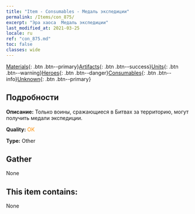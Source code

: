 ```yaml
---
title: "Item - Consumables - Медаль экспедиции"
permalink: /Items/con_875/
excerpt: "Эра хаоса  Медаль экспедиции"
last_modified_at: 2021-03-25
locale: ru
ref: "con_875.md"
toc: false
classes: wide
---
```

 [Materials](/ru/Items/){: .btn .btn--primary}[Artifacts](/ru/Items/Artifacts/){: .btn .btn--success}[Units](/ru/Items/Units/){: .btn .btn--warning}[Heroes](/ru/Items/Heroes/){: .btn .btn--danger}[Consumables](/ru/Items/Consumables/){: .btn .btn--info}[Unknown](/ru/Items/Unknown/){: .btn .btn--primary}

## Подробности
 **Описание:** Только воины, сражающиеся в Битвах за территорию, могут получить медали экспедиции.

 **Quality:** <span style="color: #FF8C00">OK</span>

 **Type:** Other

## Gather

  None

## This item contains:

  None

